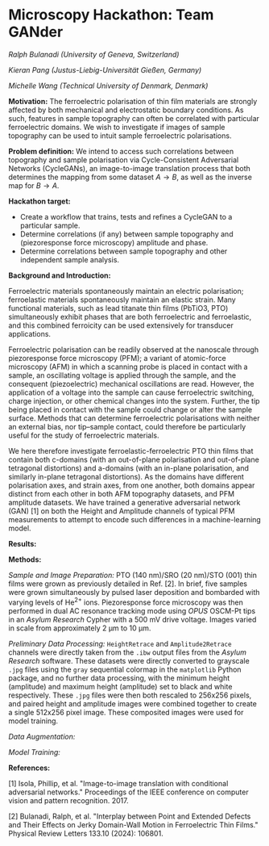 # Microscopy Hackathon: Team GANder

_Ralph Bulanadi (University of Geneva, Switzerland)_

_Kieran Pang (Justus-Liebig-Universität Gießen, Germany)_

_Michelle Wang (Technical University of Denmark, Denmark)_

**Motivation:** The ferroelectric polarisation of thin film materials are strongly affected by both mechanical and electrostatic boundary conditions. As such, features in sample topography can often be correlated with particular ferroelectric domains. We wish to investigate if images of sample topography can be used to intuit sample ferroelectric polarisations.

**Problem definition:** We intend to access such correlations between topography and sample polarisation via Cycle-Consistent Adversarial Networks (CycleGANs), an image-to-image translation process that both determines the mapping from some dataset $A \to B$, as well as the inverse map for $B \to A$.

**Hackathon target:**
- Create a workflow that trains, tests and refines a CycleGAN to a particular sample.
- Determine correlations (if any) between sample topography and (piezoresponse force microscopy) amplitude and phase.
- Determine correlations between sample topography and other independent sample analysis.


**Background and Introduction:**

Ferroelectric materials spontaneously maintain an electric polarisation; ferroelastic materials spontaneously maintain an elastic strain. Many functional materials, such as lead titanate thin films (PbTiO3, PTO) simultaneously exhibit phases that are both ferroelectric and ferroelastic, and this combined ferroicity can be used extensively for transducer applications.

Ferroelectric polarisation can be readily observed at the nanoscale through piezoresponse force microscopy (PFM); a variant of atomic-force microscopy (AFM) in which a scanning probe is placed in contact with a sample, an oscillating voltage is applied through the sample, and the consequent (piezoelectric) mechanical oscillations are read. However, the application of a voltage into the sample can cause ferroelectric switching, charge injection, or other chemical changes into the system. Further, the tip being placed in contact with the sample could change or alter the sample surface. Methods that can determine ferroelectric polarisations with neither an external bias, nor tip–sample contact, could therefore be particularly useful for the study of ferroelectric materials.

We here therefore investigate ferroelastic-ferroelectric PTO thin films that contain both c-domains (with an out-of-plane polarisation and out-of-plane tetragonal distortions) and a-domains (with an in-plane polarisation, and similarly in-plane tetragonal distortions). As the domains have different polarisation axes, and strain axes, from one another, both domains appear distinct from each other in both AFM topography datasets, and PFM amplitude datasets. We have trained a generative adversarial network (GAN) [1] on both the Height and Amplitude channels of typical PFM measurements to attempt to encode such differences in a machine-learning model.


**Results:**

**Methods:**

*Sample and Image Preparation:* PTO (140 nm)/SRO (20 nm)/STO (001) thin films were grown as previously detailed in Ref. [2]. In brief, five samples were grown simultaneously by pulsed laser deposition and bombarded with varying levels of He<sup>2+</sup> ions. Piezoresponse force microscopy was then performed in dual AC resonance tracking mode using _OPUS_ OSCM-Pt tips in an _Asylum Research_ Cypher with a 500 mV drive voltage. Images varied in scale from approximately 2 μm to 10 μm.

*Preliminary Data Processing:* `HeightRetrace` and `Amplitude2Retrace` channels were directly taken from the `.ibw` output files from the _Asylum Research_ software. These datasets were directly converted to grayscale `.jpg` files using the `gray` sequential colormap in the `matplotlib` Python package, and no further data processing, with the minimum height (amplitude) and maximum height (amplitude) set to black and white respectively. These `.jpg` files were then both rescaled to 256x256 pixels, and paired height and amplitude images were combined together to create a single 512x256 pixel image. These composited images were used for model training.

*Data Augmentation:*

*Model Training:*

**References:**

[1] Isola, Phillip, et al. "Image-to-image translation with conditional adversarial networks." Proceedings of the IEEE conference on computer vision and pattern recognition. 2017.

[2] Bulanadi, Ralph, et al. "Interplay between Point and Extended Defects and Their Effects on Jerky Domain-Wall Motion in Ferroelectric Thin Films." Physical Review Letters 133.10 (2024): 106801.
